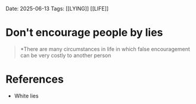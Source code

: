 Date: 2025-06-13
Tags: [[LYING]] [[LIFE]] 

# Don't encourage people by lies

>*There are many circumstances in life in which false encouragement can be very costly to another person 
# References 
- White lies